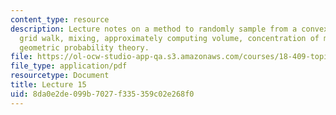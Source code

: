 ```yaml
---
content_type: resource
description: Lecture notes on a method to randomly sample from a convex body, the
  grid walk, mixing, approximately computing volume, concentration of measure, and
  geometric probability theory.
file: https://ol-ocw-studio-app-qa.s3.amazonaws.com/courses/18-409-topics-in-theoretical-computer-science-an-algorithmists-toolkit-fall-2009/8da0e2de099b7027f335359c02e268f0_MIT18_409F09_scribe15.pdf
file_type: application/pdf
resourcetype: Document
title: Lecture 15
uid: 8da0e2de-099b-7027-f335-359c02e268f0
---
```


